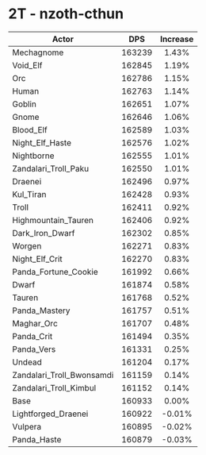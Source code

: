 # 2T - nzoth-cthun
| Actor | DPS | Increase |
|---|:---:|:---:|
|Mechagnome|163239|1.43%|
|Void_Elf|162845|1.19%|
|Orc|162786|1.15%|
|Human|162763|1.14%|
|Goblin|162651|1.07%|
|Gnome|162646|1.06%|
|Blood_Elf|162589|1.03%|
|Night_Elf_Haste|162576|1.02%|
|Nightborne|162555|1.01%|
|Zandalari_Troll_Paku|162550|1.01%|
|Draenei|162496|0.97%|
|Kul_Tiran|162428|0.93%|
|Troll|162411|0.92%|
|Highmountain_Tauren|162406|0.92%|
|Dark_Iron_Dwarf|162302|0.85%|
|Worgen|162271|0.83%|
|Night_Elf_Crit|162270|0.83%|
|Panda_Fortune_Cookie|161992|0.66%|
|Dwarf|161874|0.58%|
|Tauren|161768|0.52%|
|Panda_Mastery|161757|0.51%|
|Maghar_Orc|161707|0.48%|
|Panda_Crit|161494|0.35%|
|Panda_Vers|161331|0.25%|
|Undead|161204|0.17%|
|Zandalari_Troll_Bwonsamdi|161159|0.14%|
|Zandalari_Troll_Kimbul|161152|0.14%|
|Base|160933|0.00%|
|Lightforged_Draenei|160922|-0.01%|
|Vulpera|160895|-0.02%|
|Panda_Haste|160879|-0.03%|
